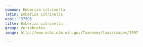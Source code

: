 ```yaml
---
common: Emberiza citrinella
latin: Emberiza citrinella
ncbi: '37595'
title: Emberiza citrinella
group: Vertebrates
image: http://www.ncbi.nlm.nih.gov/Taxonomy/taxi/images/1997

---
```

